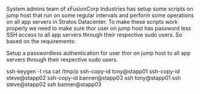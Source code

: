System admins team of xFusionCorp Industries has setup some scripts on jump host that run on some regular intervals and perform some operations on all app servers in Stratos Datacenter. To make these scripts work properly we need to make sure thor user on jump host has password less SSH access to all app servers through their respective sudo users. So based on the requirements:


Setup a passwordless authentication for user thor on jump host to all app servers through their respective sudo users.

ssh-keygen -t rsa
cat /tmp/p
ssh-copy-id tony@stapp01
ssh-copy-id steve@stapp02
ssh-copy-id banner@stapp03
ssh tony@stapp01
ssh steve@stapp02
ssh banner@stapp03
